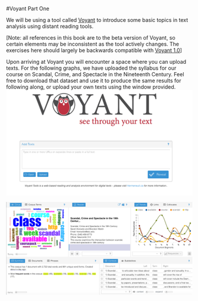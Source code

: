 #Voyant Part One

We will be using a tool called [Voyant](http://beta.voyant-tools.org/) to introduce some basic topics in text analysis using distant reading tools. 

[Note: all references in this book are to the beta version of Voyant, so certain elements may be inconsistent as the tool actively changes. The exercises here should largely be backwards compatible with [Voyant 1.0](http://voyant-tools.org/)]

Upon arriving at Voyant you will encounter a space where you can upload texts. For the following graphs, we have uploaded the syllabus for our course on Scandal, Crime, and Spectacle in the Nineteenth Century. Feel free to download that dataset and use it to produce the same results for following along, or upload your own texts using the window provided. ![Voyant splash page and text uploader](voyant_splash_page.png)

![voyant opening screen](voyant_overview.png)